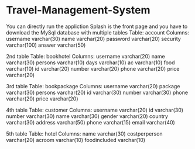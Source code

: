 # Travel-Management-System
You can directly run the appliction 
Splash is the front page
and you have to download the MySql database with multiple tables
Table: account
Columns:
username varchar(30) 
name varchar(20) 
password varchar(20) 
security varchar(100) 
answer varchar(50)

2nd table 
Table: bookhotel
Columns:
username varchar(20) 
name varchar(30) 
persons varchar(10) 
days varchar(10) 
ac varchar(10) 
food varchar(10) 
id varchar(20) 
number varchar(20) 
phone varchar(20) 
price varchar(20)

3rd table
Table: bookpackage
Columns:
username varchar(20) 
package varchar(30) 
persons varchar(20) 
id varchar(30) 
number varchar(30) 
phone varchar(20) 
price varchar(20)

4th table
Table: customer
Columns:
username varchar(20) 
id varchar(30) 
number varchar(30) 
name varchar(30) 
gender varchar(20) 
country varchar(30) 
address varchar(50) 
phone varchar(15) 
email varchar(40)

5th table
Table: hotel
Columns:
name varchar(30) 
costperperson varchar(20) 
acroom varchar(10) 
foodincluded varchar(10)
